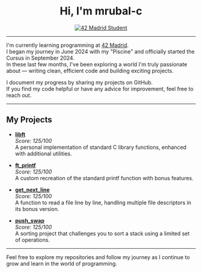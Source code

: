 <h1 align="center">Hi, I'm mrubal-c</h1>

<p align="center">
  <a href="https://www.42madrid.com/">
    <img src="https://img.shields.io/badge/42%20Madrid-Student-blue?style=for-the-badge" alt="42 Madrid Student"/>
  </a>
</p>

---

I'm currently learning programming at [42 Madrid](https://www.42madrid.com/).  
I began my journey in June 2024 with my "Piscine" and officially started the Cursus in September 2024.  
In these last few months, I've been exploring a world I'm truly passionate about — writing clean, efficient code and building exciting projects.

I document my progress by sharing my projects on GitHub.  
If you find my code helpful or have any advice for improvement, feel free to reach out.

---

## My Projects

- **[libft](https://github.com/nisp3ro/libft)**  
  *Score: 125/100*  
  A personal implementation of standard C library functions, enhanced with additional utilities.

- **[ft_printf](https://github.com/nisp3ro/01-ft_printf)**  
  *Score: 125/100*  
  A custom recreation of the standard printf function with bonus features.

- **[get_next_line](https://github.com/nisp3ro/01-get_next_line)**  
  *Score: 125/100*  
  A function to read a file line by line, handling multiple file descriptors in its bonus version.

- **[push_swap](https://github.com/nisp3ro/push_swap)**  
  *Score: 125/100*  
  A sorting project that challenges you to sort a stack using a limited set of operations.  

---

Feel free to explore my repositories and follow my journey as I continue to grow and learn in the world of programming.
